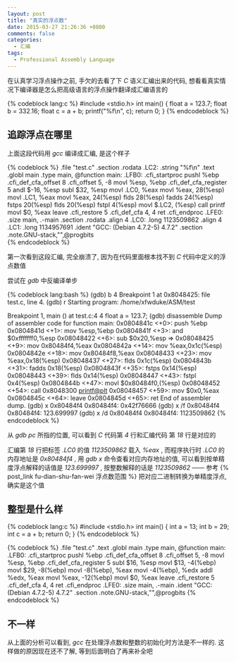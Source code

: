 ```yaml
---
layout: post
title: "真实的浮点数"
date: 2015-03-27 21:26:36 +0800
comments: false
categories:
  - 汇编
tags:
  - Professional Assembly Language
---
```


在认真学习浮点操作之前, 手欠的去看了下 _C_ 语义汇编出来的代码, 想看看真实情况下编译器是怎么把高级语言的浮点操作翻译成汇编语言的

<!--more-->

{% codeblock lang:c %}
#include <stdio.h>
int main()
{
    float a = 123.7;
    float b = 332.16;
    float c = a + b;
    printf("%f\n", c);
    return 0;
}
{% endcodeblock %}

## 追踪浮点在哪里
上面这段代码用 _gcc_ 编译成汇编, 是这个样子

{% codeblock %}
        .file   "test.c"
        .section        .rodata
.LC2:
        .string "%f\n"
        .text
        .globl  main
        .type   main, @function
main:
.LFB0:
        .cfi_startproc
        pushl   %ebp
        .cfi_def_cfa_offset 8
        .cfi_offset 5, -8
        movl    %esp, %ebp
        .cfi_def_cfa_register 5
        andl    $-16, %esp
        subl    $32, %esp
        movl    .LC0, %eax
        movl    %eax, 28(%esp)
        movl    .LC1, %eax
        movl    %eax, 24(%esp)
        flds    28(%esp)
        fadds   24(%esp)
        fstps   20(%esp)
        flds    20(%esp)
        fstpl   4(%esp)
        movl    $.LC2, (%esp)
        call    printf
        movl    $0, %eax
        leave
        .cfi_restore 5
        .cfi_def_cfa 4, 4
        ret
        .cfi_endproc
.LFE0:
        .size   main, .-main
        .section        .rodata
        .align 4
.LC0:
        .long   1123509862
        .align 4
.LC1:
        .long   1134957691
        .ident  "GCC: (Debian 4.7.2-5) 4.7.2"
        .section        .note.GNU-stack,"",@progbits	
{% endcodeblock %}第一次看到这段汇编, 完全崩溃了, 因为在代码里面根本找不到 _C_ 代码中定义的浮点数值

尝试在 _gdb_ 中反编译单步

{% codeblock lang:bash %}
(gdb) b 4
Breakpoint 1 at 0x8048425: file test.c, line 4.
(gdb) r
Starting program: /home/xfwduke/ASM/test

Breakpoint 1, main () at test.c:4
4	    float a = 123.7;
(gdb) disassemble
Dump of assembler code for function main:
   0x0804841c <+0>:	push   %ebp
   0x0804841d <+1>:	mov    %esp,%ebp
   0x0804841f <+3>:	and    $0xfffffff0,%esp
   0x08048422 <+6>:	sub    $0x20,%esp
=> 0x08048425 <+9>:	mov    0x80484f4,%eax
   0x0804842a <+14>:	mov    %eax,0x1c(%esp)
   0x0804842e <+18>:	mov    0x80484f8,%eax
   0x08048433 <+23>:	mov    %eax,0x18(%esp)
   0x08048437 <+27>:	flds   0x1c(%esp)
   0x0804843b <+31>:	fadds  0x18(%esp)
   0x0804843f <+35>:	fstps  0x14(%esp)
   0x08048443 <+39>:	flds   0x14(%esp)
   0x08048447 <+43>:	fstpl  0x4(%esp)
   0x0804844b <+47>:	movl   $0x80484f0,(%esp)
   0x08048452 <+54>:	call   0x8048300 <printf@plt>
   0x08048457 <+59>:	mov    $0x0,%eax
   0x0804845c <+64>:	leave
   0x0804845d <+65>:	ret
End of assembler dump.
(gdb) x 0x80484f4
0x80484f4:	0x42f76666
(gdb) x /f 0x80484f4
0x80484f4:	123.699997
(gdb) x /d 0x80484f4
0x80484f4:	1123509862
{% endcodeblock %}

从 _gdb pc_ 所指的位置, 可以看到 _C_ 代码第 _4_ 行和汇编代码 第 _18_ 行是对应的

汇编第 _18_ 行把标签 _.LC0_ 的值 _1123509862_ 载入 _%eax_ , 而程序执行时 _.LC0_ 的内存地址是 _0x80484f4_ , 用 _gdb x_ 命令查看对应内存地址的值, 可以看到按单精度浮点解释的话值是 _123.699997_ , 按整数解释的话是 _1123509862_ —— 参考 {% post_link fu-dian-shu-fan-wei 浮点数范围 %} 把对应二进制转换为单精度浮点, 确实是这个值

## 整型是什么样

{% codeblock lang:c %}
#include <stdio.h>
int main()
{
    int a = 13;
    int b = 29;
    int c = a + b;
    return 0;
}
{% endcodeblock %}
	
{% codeblock %}
        .file   "test.c"
        .text
        .globl  main
        .type   main, @function
main:
.LFB0:
        .cfi_startproc
        pushl   %ebp
        .cfi_def_cfa_offset 8
        .cfi_offset 5, -8
        movl    %esp, %ebp
        .cfi_def_cfa_register 5
        subl    $16, %esp
        movl    $13, -4(%ebp)
        movl    $29, -8(%ebp)
        movl    -8(%ebp), %eax
        movl    -4(%ebp), %edx
        addl    %edx, %eax
        movl    %eax, -12(%ebp)
        movl    $0, %eax
        leave
        .cfi_restore 5
        .cfi_def_cfa 4, 4
        ret
        .cfi_endproc
.LFE0:
        .size   main, .-main
        .ident  "GCC: (Debian 4.7.2-5) 4.7.2"
        .section        .note.GNU-stack,"",@progbits
{% endcodeblock %}

## 不一样
从上面的分析可以看到, _gcc_ 在处理浮点数和整数的初始化时方法是不一样的. 这样做的原因现在还不了解, 等到后面明白了再来补全吧
